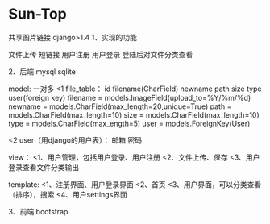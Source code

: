 Sun-Top
=======

共享图片链接
django>1.4
1、实现的功能

文件上传
短链接
用户注册
用户登录
登陆后对文件分类查看

2、后端
mysql sqlite

model:
一对多
<1  file_table：
id   filename(CharField)  newname path size type  user(foreign key)
filename = models.ImageField(upload_to=%Y/%m/%d)
newname = models.CharField(max_length=20,unique=True)
path = models.CharField(max_length=10)
size = models.CharField(max_length=10)
type = models.CharField(max_ength=5)
user = models.ForeignKey(User)


<2  user（用django的用户表）：
邮箱  密码

view：
<1、用户管理，包括用户登录、用户注册
<2、文件上传、保存
<3、用户登录查看文件分类输出


template:
<1、注册界面、用户登录界面
<2、首页
<3、用户界面，可以分类查看（排序），搜索
<4、用户settings界面



3、前端
bootstrap
